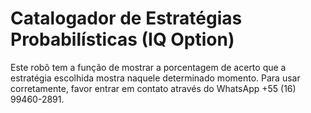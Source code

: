 # Catalogador de Estratégias Probabilísticas (IQ Option)

Este robô tem a função de mostrar a porcentagem de acerto que a estratégia escolhida mostra naquele determinado momento.
Para usar corretamente, favor entrar em contato através do WhatsApp +55 (16) 99460-2891.
